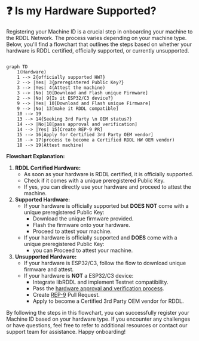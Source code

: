 # ❓ Is my Hardware Supported?

Registering your Machine ID is a crucial step in onboarding your machine to the RDDL Network. The process varies depending on your machine type. Below, you'll find a flowchart that outlines the steps based on whether your hardware is RDDL certified, officially supported, or currently unsupported.

```mermaid fullWidth="true"

graph TD
    1(Hardware)
    1 --> 2{officially supported HW?}
    2 --> |Yes| 3{preregistered Public Key?}
    3 --> |Yes| 4(Attest the machine)
    3 --> |No| 10[Download and Flash unique Firmware]
    2 --> |No| 9{Is it ESP32/C3 device?}
    9 --> |Yes| 10[Download and Flash unique Firmware]
    9 --> |No| 13[make it RDDL compatible]
    10 --> 19
    13 --> 14{Seeking 3rd Party \n OEM status?}
    14 --> |No|18[pass approval and verification]
    14 --> |Yes| 15[Create REP-9 PR]
    15 --> 16[Apply for Certified 3rd Party OEM vendor]
    16 --> 17(process to become a Certified RDDL HW OEM vendor)
    18 --> 19(Attest machine)
```

**Flowchart Explanation:**

1. **RDDL Certified Hardware:**
   * As soon as your hardware is RDDL certified, it is officially supported.
   * Check if it comes with a unique preregistered Public Key.
   * If yes, you can directly use your hardware and proceed to attest the machine.
2. **Supported Hardware:**
   * If your hardware is officially supported but **DOES NOT** come with a unique preregistered Public Key:
     * Download the unique firmware provided.
     * Flash the firmware onto your hardware.
     * Proceed to attest your machine.
   * If your hardware is officially supported and **DOES** come with a unique preregistered Public Key:
     * &#x20;you can Proceed to attest your machine.
3. **Unsupported Hardware:**
   * If your hardware is ESP32/C3, follow the flow to download unique firmware and attest.
   * If your hardware is **NOT** a ESP32/C3 device:
     * Integrate libRDDL and implement Testnet compatibility.
     * Pass the [hardware approval and verification process](rddl-network-hw-approval-process.md).
     * Create [REP-9](https://github.com/rddl-network/REPs) Pull Request.
     * Apply to become a Certified 3rd Party OEM vendor for RDDL.

By following the steps in this flowchart, you can successfully register your Machine ID based on your hardware type. If you encounter any challenges or have questions, feel free to refer to additional resources or contact our support team for assistance. Happy onboarding!
